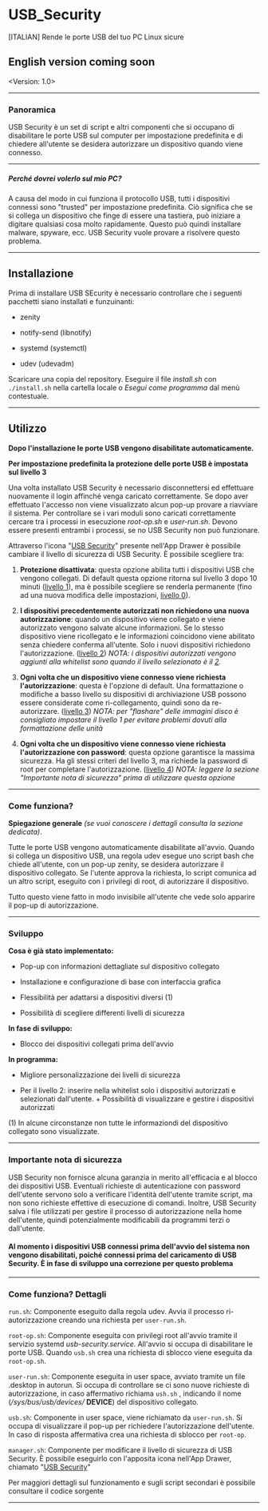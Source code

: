 # USB_Security
[ITALIAN] Rende le porte USB del tuo PC Linux sicure

English version coming soon
---
<Version: 1.0>

---

### Panoramica

USB Security è un set di script e altri componenti che si occupano di disabilitare le porte USB sul computer per impostazione predefinita e di chiedere all'utente se desidera autorizzare un dispositivo quando viene connesso.

---

##### Perché dovrei volerlo sul mio PC?

A causa del modo in cui funziona il protocollo USB, tutti i dispositivi connessi sono "trusted" per impostazione predefinita. Ciò significa che se si collega un dispositivo che finge di essere una tastiera, può iniziare a digitare qualsiasi cosa molto rapidamente. Questo può quindi installare malware, spyware, ecc. USB Security vuole provare a risolvere questo problema.

---

## Installazione

Prima di installare USB SEcurity è necessario controllare che i seguenti pacchetti siano installati e funzuinanti:

- zenity

- notify-send (libnotify)

- systemd (systemctl)

- udev (udevadm)

Scaricare una copia del repository. Eseguire il file *install.sh* con `./install.sh` nella cartella locale o *Esegui come programma* dal menù contestuale.

---

## Utilizzo

**Dopo l'installazione le porte USB vengono disabilitate automaticamente.** 

**Per impostazione predefinita la protezione delle porte USB è impostata sul livello 3**

Una volta installato USB Security è necessario disconnettersi ed effettuare nuovamente il login affinché venga caricato correttamente.  Se dopo aver effettuato l'accesso non viene visualizzato alcun pop-up provare a riavviare il sistema. Per controllare se i vari moduli sono caricati correttamente cercare tra i processi in esecuzione *root-op.sh* e *user-run.sh*. Devono essere presenti entrambi i processi, se no USB Security non può funzionare.

Attraverso l'icona "<u>USB Security</u>" presente nell'App Drawer è possibile cambiare il livello di sicurezza di USB Security. È possibile scegliere tra:

1. **Protezione disattivata**: questa opzione abilita tutti i dispositivi USB che vengono collegati. Di default questa opzione ritorna sul livello 3 dopo 10 minuti (<u>livello 1</u>), ma è possibile scegliere se renderla permanente (fino ad una nuova modifica delle impostazioni, <u>livello 0</u>).

2. **I dispositivi precedentemente autorizzati non richiedono una nuova autorizzazione**: quando un dispositivo viene collegato e viene autorizzato vengono salvate alcune informazioni. Se lo stesso dispositivo viene ricollegato e le informazioni coincidono viene abilitato senza chiedere conferma all'utente. Solo i nuovi dispositivi richiedono l'autorizzazione. (<u>livello 2</u>) *NOTA: i dispositivi autorizzati vengono aggiunti alla whitelist sono quando il livello selezionato è il <u>2</u>.*

3. **Ogni volta che un dispositivo viene connesso viene richiesta l'autorizzazione**: questa è l'opzione di default. Una formattazione o modifiche a basso livello su dispositivi di archiviazione USB possono essere considerate come ri-collegamento, quindi sono da re-autorizzare. (<u>livello 3</u>) *NOTA: per "flashare" delle immagini disco è consigliato impostare il livello 1 per evitare problemi dovuti alla formattazione delle unità*

4. **Ogni volta che un dispositivo viene connesso viene richiesta l'autorizzazione con password**: questa opzione garantisce la massima sicurezza. Ha gli stessi criteri del livello 3, ma richiede la password di root per completare l'autorizzazione. (<u>livello 4</u>) *NOTA: leggere la sezione "Importante nota di sicurezza" prima di utilizzare questa opzione*

---

### Come funziona?

**Spiegazione generale** *(se vuoi conoscere i dettagli consulta la sezione dedicata)*.

Tutte le porte USB vengono automaticamente disabilitate all'avvio.
Quando si collega un dispositivo USB, una regola udev esegue uno script bash che chiede all'utente, con un pop-up zenity, se desidera autorizzare il dispositivo collegato. Se l'utente approva la richiesta, lo script comunica ad un altro script, eseguito con i privilegi di root, di autorizzare il dispositivo.

Tutto questo viene fatto in modo invisibile all'utente che vede solo apparire il pop-up di autorizzazione.

---

### Sviluppo

**Cosa è già stato implementato:**

- Pop-up con informazioni dettagliate sul dispositivo collegato

- Installazione e configurazione di base con interfaccia grafica

- Flessibilità per adattarsi a dispositivi diversi (1)

- Possibilità di scegliere differenti livelli di sicurezza

**In fase di sviluppo:**

- Blocco dei dispositivi collegati prima dell'avvio

**In programma:**

- Migliore personalizzazione dei livelli di sicurezza

- Per il livello 2: inserire nella whitelist solo i dispositivi autorizzati e selezionati dall'utente. + Possibilità di visualizzare e gestire i dispositivi autorizzati

(1) In alcune circonstanze non tutte le informaziondi del dispositivo collegato sono visualizzate.

---

### Importante nota di sicurezza

USB Security non fornisce alcuna garanzia in merito all'efficacia e al blocco dei dispositivi USB. Eventuali richieste di autenticazione con password dell'utente servono solo a verificare l'identità dell'utente tramite script, ma non sono richieste effettive di esecuzione di comandi. Inoltre, USB Security salva i file utilizzati per gestire il processo di autorizzazione nella home dell'utente, quindi potenzialmente modificabili da programmi terzi o dall'utente.

#### Al momento i dispositivi USB connessi prima dell'avvio del sistema non vengono disabilitati, poiché connessi prima del caricamento di USB Security. È in fase di sviluppo una correzione per questo problema

---

### Come funziona? Dettagli

`run.sh`: Componente eseguito dalla regola udev. Avvia il processo ri-autorizzazione creando una richiesta per `user-run.sh`.

`root-op.sh`: Componente eseguita con privilegi root all'avvio tramite il servizio systemd *usb-security.service*. All'avvio si occupa di disabilitare le porte USB. Quando `usb.sh` crea una richiesta di sblocco viene eseguita da `root-op.sh`.

`user-run.sh`: Componente eseguita in user space, avviato tramite un file .desktop in autorun. Si occupa di controllare se ci sono nuove richieste di autorizzazione, in caso affermativo richiama `ush.sh` , indicando il nome (*/sys/bus/usb/devices/* **DEVICE**) del dispositivo collegato.

`usb.sh`: Componente in user space, viene richiamato da `user-run.sh`. Si occupa di visualizzare il pop-up per richiedere l'autorizzazione dell'utente. In caso di risposta affermativa crea una richiesta di sblocco per `root-op`.

`manager.sh`: Componente per modificare il livello di sicurezza di USB Security. È possibile eseguirlo con l'apposita icona nell'App Drawer, chiamato "<u>USB Security</u>"



Per maggiori dettagli sul funzionamento e sugli script secondari è possibile consultare il codice sorgente

---
